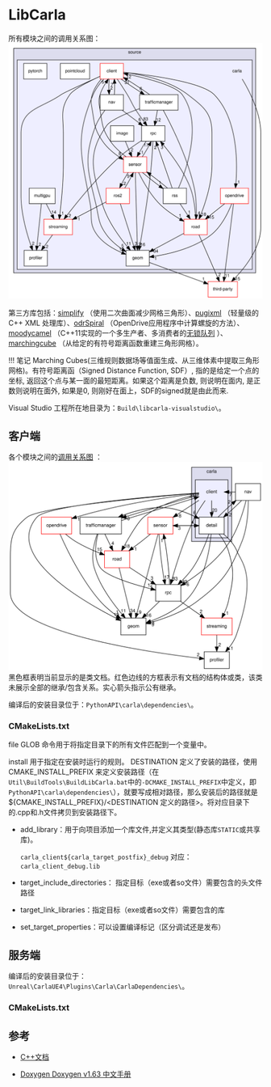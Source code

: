 # LibCarla

所有模块之间的调用关系图：
![](img/tuto_D_windows_debug/libcarla_call_graph.svg)

第三方库包括：[simplify](https://github.com/sp4cerat/Fast-Quadric-Mesh-Simplification) （使用二次曲面减少网格三角形）、[pugixml](http://pugixml.org/) （轻量级的 C++ XML 处理库）、[odrSpiral](http://www.netlib.org/cephes/) （OpenDrive应用程序中计算螺旋的方法）、[moodycamel](https://github.com/cameron314/concurrentqueue) （C++11实现的一个多生产者、多消费者的[无锁队列](http://moodycamel.com/blog/2014/detailed-design-of-a-lock-free-queue) ）、[marchingcube](https://en.wikipedia.org/wiki/Marching_cubes) （从给定的有符号距离函数重建三角形网格）。

!!! 笔记
    Marching Cubes(三维规则数据场等值面生成、从三维体素中提取三角形网格)。有符号距离函（Signed Distance Function, SDF）, 指的是给定一个点的坐标, 返回这个点与某一面的最短距离。如果这个距离是负数, 则说明在面内, 是正数则说明在面外, 如果是0, 则刚好在面上，SDF的signed就是由此而来.
  

Visual Studio 工程所在地目录为：`Build\libcarla-visualstudio\`。


## 客户端

各个模块之间的[调用关系图](https://carla.org/Doxygen/html/dir_64d7bb605f27024d49af86070bd3f0b6.html) ：
![](img/tuto_D_windows_debug/client_call_graph.svg)
黑色框表明当前显示的是类文档。红色边线的方框表示有文档的结构体或类，该类未展示全部的继承/包含关系。实心箭头指示公有继承。 

编译后的安装目录位于：`PythonAPI\carla\dependencies\`。

### CMakeLists.txt

file GLOB 命令用于将指定目录下的所有文件匹配到一个变量中。

install 用于指定在安装时运行的规则。
DESTINATION 定义了安装的路径，使用 CMAKE_INSTALL_PREFIX 来定义安装路径（在`Util\BuildTools\BuildLibCarla.bat`中的`-DCMAKE_INSTALL_PREFIX`中定义，即`PythonAPI\carla\dependencies\`），就要写成相对路径，那么安装后的路径就是${CMAKE_INSTALL_PREFIX}/<DESTINATION 定义的路径>。将对应目录下的.cpp和.h文件拷贝到安装路径下。

- add_library：用于向项目添加一个库文件,并定义其类型(静态库`STATIC`或共享库)。

    `carla_client${carla_target_postfix}_debug` 对应：`carla_client_debug.lib`

- target_include_directories：
指定目标（exe或者so文件）需要包含的头文件路径

- target_link_libraries：指定目标（exe或者so文件）需要包含的库

- set_target_properties：可以设置编译标记（区分调试还是发布）


## 服务端

编译后的安装目录位于：`Unreal\CarlaUE4\Plugins\Carla\CarlaDependencies\`。

### CMakeLists.txt





## 参考

* [C++文档](https://carla.org/Doxygen/html/dir_1604d568fa4d964dfa9079b701bbfa07.html)

* [Doxygen Doxygen v1.63 中文手册](https://d1.amobbs.com/bbs_upload782111/files_38/ourdev_630418WOJPW6.pdf) 

